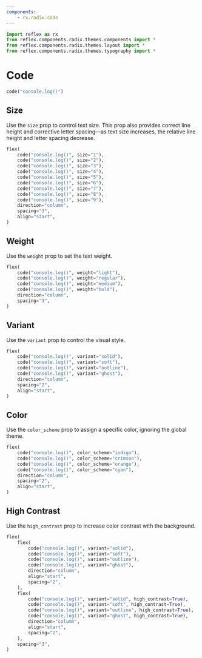 ```yaml
---
components:
    - rx.radix.code
---
```


```python exec
import reflex as rx
from reflex.components.radix.themes.components import *
from reflex.components.radix.themes.layout import *
from reflex.components.radix.themes.typography import *
```

# Code

```python demo
code("console.log()")
```

## Size

Use the `size` prop to control text size. This prop also provides correct line height and corrective letter spacing—as text size increases, the relative line height and letter spacing decrease.

```python demo
flex(
    code("console.log()", size="1"),
    code("console.log()", size="2"),
    code("console.log()", size="3"),
    code("console.log()", size="4"),
    code("console.log()", size="5"),
    code("console.log()", size="6"),
    code("console.log()", size="7"),
    code("console.log()", size="8"),
    code("console.log()", size="9"),
    direction="column",
    spacing="3",
    align="start",
)
```

## Weight

Use the `weight` prop to set the text weight.

```python demo
flex(
    code("console.log()", weight="light"),
    code("console.log()", weight="regular"),
    code("console.log()", weight="medium"),
    code("console.log()", weight="bold"),
    direction="column",
    spacing="3",
)
```

## Variant

Use the `variant` prop to control the visual style.

```python demo
flex(
    code("console.log()", variant="solid"),
    code("console.log()", variant="soft"),
    code("console.log()", variant="outline"),
    code("console.log()", variant="ghost"),
    direction="column",
    spacing="2",
    align="start",
)
```

## Color

Use the `color_scheme` prop to assign a specific color, ignoring the global theme.

```python demo
flex(
    code("console.log()", color_scheme="indigo"),
    code("console.log()", color_scheme="crimson"),
    code("console.log()", color_scheme="orange"),
    code("console.log()", color_scheme="cyan"),
    direction="column",
    spacing="2",
    align="start",
)
```

## High Contrast

Use the `high_contrast` prop to increase color contrast with the background.

```python demo
flex(
    flex(
        code("console.log()", variant="solid"),
        code("console.log()", variant="soft"),
        code("console.log()", variant="outline"),
        code("console.log()", variant="ghost"),
        direction="column",
        align="start",
        spacing="2",
    ),
    flex(
        code("console.log()", variant="solid", high_contrast=True),
        code("console.log()", variant="soft", high_contrast=True),
        code("console.log()", variant="outline", high_contrast=True),
        code("console.log()", variant="ghost", high_contrast=True),
        direction="column",
        align="start",
        spacing="2",
    ),
    spacing="3",
)
```

